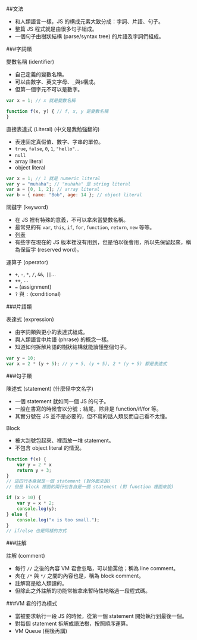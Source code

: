 ##文法

* 和人類語言一樣，JS 的構成元素大致分成：字詞、片語、句子。
* 整篇 JS 程式就是由很多句子組成。
* 一個句子由樹狀結構 (parse/syntax tree) 的片語及字詞們組成。



###字詞類

變數名稱 (identifier)
* 自己定義的變數名稱。
* 可以由數字、英文字母、`_`與`$`構成。
* 但第一個字元不可以是數字。

```js
var x = 1; // x 就是變數名稱

function f(x, y) { // f, x, y 是變數名稱
}
```

直接表達式 (Literal) (中文是我勉強翻的)
* 表達固定真假值、數字、字串的單位。
* `true`, `false`, `0`, `1`, `"hello"`...
* `null`
* array literal
* object literal

```js
var x = 1; // 1 就是 numeric literal
var y = "muhaha"; // "muhaha" 是 string literal
var a = [0, 1, 2]; // array literal
var b = { name: "Bob", age: 14 }; // object literal
```

關鍵字 (keyword)
* 在 JS 裡有特殊的意義，不可以拿來當變數名稱。
* 最常見的有 `var`, `this`, `if`, `for`, `function`, `return`, `new` 等等。
* [列表](https://developer.mozilla.org/en-US/docs/Web/JavaScript/Reference/Lexical_grammar#Keywords)
* 有些字在現在的 JS 版本裡沒有用到，但是怕以後會用，所以先保留起來，稱為保留字 (reserved word)。

運算子 (operator)
* `+`, `-`, `*`, `/`, `&&`, `||`...
* `++`, `--`
* `=` (assignment)
* `?` 與 `:` (conditional)

###片語類

表達式 (expression)
* 由字詞類與更小的表達式組成。
* 與人類語言中片語 (phrase) 的概念一樣。
* 知道如何拆解片語的樹狀結構就能讀懂整個句子。

```js
var y = 10;
var x = 2 * (y + 5); // y + 5, (y + 5), 2 * (y + 5) 都是表達式
```

###句子類

陳述式 (statement) (什麼怪中文名字)
* 一個 statement 就如同一個 JS 的句子。
* 一般在書寫的時候會以分號 `;` 結尾，除非是 function/if/for 等。
* 其實分號在 JS 並不是必要的，但不寫的話人類反而自己看不太懂。

Block
* 被大刮號包起來、裡面放一堆 statement。
* 不包含 object literal 的情況。

```js
function f(x) {
	var y = 2 * x
	return y + 3;
}
// 這四行本身就是一個 statement (對外面來說)
// 但是 block 裡面的兩行也各自是一個 statement (對 function 裡面來說)
```

```js
if (x > 10) {
	var y = x * 2;
	console.log(y);
} else {
	console.log("x is too small.");
}
// if/else 也是同樣的方式
```

###註解

註解 (comment)
* 每行 `//` 之後的內容 VM 君會忽略，可以偷罵他；稱為 line comment。
* 夾在 `/*` 與 `*/` 之間的內容也是，稱為 block comment。
* 註解寫是給人類讀的。
* 但除此之外註解的功能常被拿來暫時性地略過一段程式碼。



###VM 君的行為模式
* 當被要求執行一段 JS 的時候，從第一個 statement 開始執行到最後一個。
* 對每個 statement 拆解成語法樹，按照順序運算。
* VM Queue (稍後再講)


